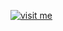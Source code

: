 [![visit me](https://hotio.dev/img/visit-me.png "Visit https://hotio.dev/containers/base or click me!")](https://hotio.dev/containers/base)
